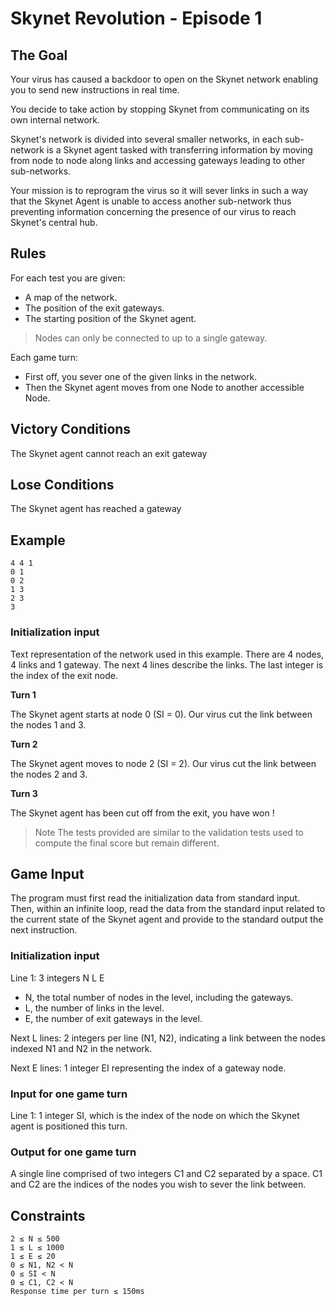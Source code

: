 # Skynet Revolution - Episode 1

## The Goal
Your virus has caused a backdoor to open on the Skynet network enabling you to send new instructions in real time.

You decide to take action by stopping Skynet from communicating on its own internal network.

Skynet's network is divided into several smaller networks, in each sub-network is a Skynet agent tasked with transferring information by moving from node to node along links and accessing gateways leading to other sub-networks.

Your mission is to reprogram the virus so it will sever links in such a way that the Skynet Agent is unable to access another sub-network thus preventing information concerning the presence of our virus to reach Skynet's central hub.

## Rules
For each test you are given:
- A map of the network.
- The position of the exit gateways.
- The starting position of the Skynet agent.

>Nodes can only be connected to up to a single gateway.

Each game turn:
- First off, you sever one of the given links in the network.
- Then the Skynet agent moves from one Node to another accessible Node.

## Victory Conditions
The Skynet agent cannot reach an exit gateway
 
## Lose Conditions
The Skynet agent has reached a gateway

## Example

```
4 4 1
0 1
0 2
1 3
2 3
3
```

### Initialization input

Text representation of the network used in this example. There are 4 nodes, 4 links and 1 gateway. The next 4 lines describe the links. The last integer is the index of the exit node.

**Turn 1**

The Skynet agent starts at node 0 (SI = 0). Our virus cut the link between the nodes 1 and 3.

**Turn 2**

The Skynet agent moves to node 2 (SI = 2). Our virus cut the link between the nodes 2 and 3.

**Turn 3**

The Skynet agent has been cut off from the exit, you have won !


>Note
>The tests provided are similar to the validation tests used to compute the final score but remain different.

## Game Input
The program must first read the initialization data from standard input. Then, within an infinite loop, read the data from the standard input related to the current state of the Skynet agent and provide to the standard output the next instruction.

### Initialization input

Line 1: 3 integers N L E
- N, the total number of nodes in the level, including the gateways.
- L, the number of links in the level.
- E, the number of exit gateways in the level.

Next L lines: 2 integers per line (N1, N2), indicating a link between the nodes indexed N1 and N2 in the network.

Next E lines: 1 integer EI representing the index of a gateway node.

### Input for one game turn

Line 1: 1 integer SI, which is the index of the node on which the Skynet agent is positioned this turn.

### Output for one game turn
A single line comprised of two integers C1 and C2 separated by a space. C1 and C2 are the indices of the nodes you wish to sever the link between.

## Constraints
```
2 ≤ N ≤ 500
1 ≤ L ≤ 1000
1 ≤ E ≤ 20
0 ≤ N1, N2 < N
0 ≤ SI < N
0 ≤ C1, C2 < N
Response time per turn ≤ 150ms
```
